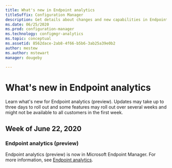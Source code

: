 ```yaml
---
title: What's new in Endpoint analytics
titleSuffix: Configuration Manager
description: Get details about changes and new capabilities in Endpoint analytics
ms.date: 06/25/2020
ms.prod: configuration-manager
ms.technology: configmgr-analytics
ms.topic: conceptual
ms.assetid: 8562dace-2ab8-4f66-b5b6-3ab25a39e0b2
author: mestew
ms.author: mstewart
manager: dougeby

---
```


# What's new in Endpoint analytics

Learn what's new for Endpoint analytics (preview). Updates may take up to three days to roll out and some features may roll out over several weeks and might not be available to all customers in the first week.

## Week of June 22, 2020
<!-- vvvvvvvvvvvvvvvvvvvvvv -->
### Endpoint analytics (preview)

Endpoint analytics (preview) is now in Microsoft Endpoint Manager. For more information, see [Endpoint analytics](overview.md).
